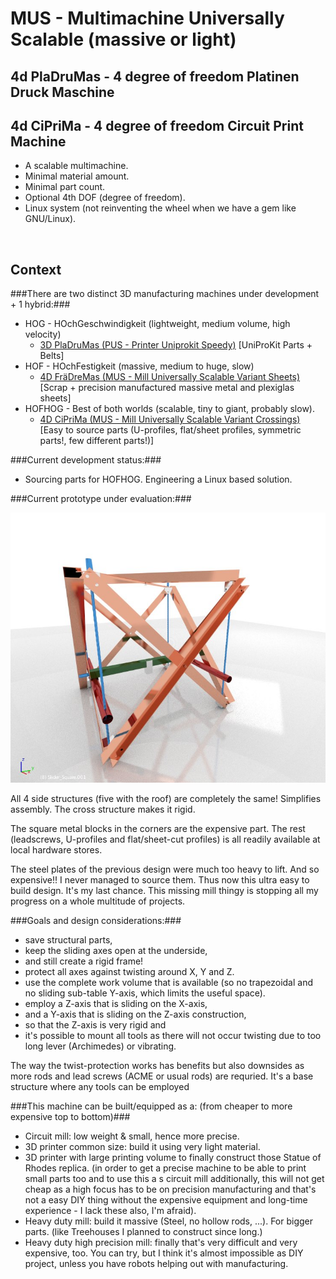 MUS - Multimachine Universally Scalable (massive or light)
===========

4d PlaDruMas - 4 degree of freedom Platinen Druck Maschine
------------

4d CiPriMa - 4 degree of freedom Circuit Print Machine
------------


* A scalable multimachine.
* Minimal material amount.
* Minimal part count.
* Optional 4th DOF (degree of freedom).
* Linux system (not reinventing the wheel when we have a gem like GNU/Linux).


<img alt="" title=""/>

Context
----
###There are two distinct 3D manufacturing machines under development + 1 hybrid:###

* HOG  - HOchGeschwindigkeit (lightweight, medium volume, high velocity)
    * <a href="https://forum.opensourceecology.de/viewtopic.php?f=28&t=619">3D PlaDruMas (PUS - Printer Uniprokit Speedy)</a> [UniProKit Parts + Belts]
* HOF  - HOchFestigkeit (massive, medium to huge, slow)
    * <a href="http://forum.opensourceecology.de/viewtopic.php?f=30&t=617">4D FräDreMas (MUS - Mill Universally Scalable Variant Sheets)</a> [Scrap + precision manufactured massive metal and plexiglas sheets]
* HOFHOG - Best of both worlds (scalable, tiny to giant, probably slow).
    * <a href="http://forum.opensourceecology.de/viewtopic.php?f=30&t=617">4D CiPriMa (MUS - Mill Universally Scalable Variant Crossings)</a> [Easy to source parts (U-profiles, flat/sheet profiles, symmetric parts!, few different parts!)]


###Current development status:###
* Sourcing parts for HOFHOG. Engineering a Linux based solution.

###Current prototype under evaluation:###
<!-- <img href="http://forum.opensourceecology.de/download/file.php?id=59" alt="" title=""/> -->
![CiPriMa Structure Overview](multimachine_universally_scalable.white.axis_coloured_rgb.all_axes.jpg "CiPriMa Structure Overview! All sides symmetric and equal.")

All 4 side structures (five with the roof) are completely the same! Simplifies assembly. The cross structure makes it rigid.

The square metal blocks in the corners are the expensive part.
The rest (leadscrews, U-profiles and flat/sheet-cut profiles) is all readily available at local hardware stores.

The steel plates of the previous design were much too heavy to lift. And so expensive!! I never managed to source them. Thus now this ultra easy to build design. It's my last chance. This missing mill thingy is stopping all my progress on a whole multitude of projects.




###Goals and design considerations:###

* save structural parts,
* keep the sliding axes open at the underside,
* and still create a rigid frame!
* protect all axes against twisting around X, Y and Z.
* use the complete work volume that is available (so no trapezoidal and no sliding sub-table Y-axis, which limits the useful space).
* employ  a Z-axis that is sliding on the X-axis,
* and a Y-axis that is sliding on the Z-axis construction,
* so that the Z-axis is very rigid and 
* it's possible to mount all tools as there will not occur twisting due to too long lever (Archimedes) or vibrating.

The way the twist-protection works has benefits but also downsides as more rods and lead screws (ACME or usual rods) are requried.
It's a base structure where any tools can be employed

###This machine can be built/equipped as a: (from cheaper to more expensive top to bottom)###

* Circuit mill: low weight & small, hence more precise.
* 3D printer common size: build it using very light material.
* 3D printer with large printing volume to finally construct those Statue of Rhodes replica. (in order to get a precise machine to be able to print small parts too and to use this a s circuit mill additionally, this will not get cheap as a high focus has to be on precision manufacturing and that's not a easy DIY thing without the expensive equipment and long-time experience - I lack these also, I'm afraid).
* Heavy duty mill: build it massive (Steel, no hollow rods, ...). For bigger parts. (like Treehouses I planned to construct since long.)
* Heavy duty high precision mill: finally that's very difficult and very expensive, too. You can try, but I think it's almost impossible as DIY project, unless you have robots helping out with manufacturing.


